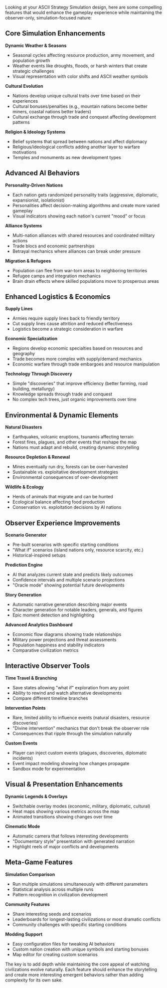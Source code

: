 Looking at your ASCII Strategy Simulation design, here are some compelling features that would enhance the gameplay experience while maintaining the observer-only, simulation-focused nature:

## Core Simulation Enhancements

**Dynamic Weather & Seasons**
- Seasonal cycles affecting resource production, army movement, and population growth
- Weather events like droughts, floods, or harsh winters that create strategic challenges
- Visual representation with color shifts and ASCII weather symbols

**Cultural Evolution**
- Nations develop unique cultural traits over time based on their experiences
- Cultural bonuses/penalties (e.g., mountain nations become better miners, coastal nations better traders)
- Cultural exchange through trade and conquest affecting development patterns

**Religion & Ideology Systems**
- Belief systems that spread between nations and affect diplomacy
- Religious/ideological conflicts adding another layer to warfare motivations
- Temples and monuments as new development types

## Advanced AI Behaviors

**Personality-Driven Nations**
- Each nation gets randomized personality traits (aggressive, diplomatic, expansionist, isolationist)
- Personalities affect decision-making algorithms and create more varied gameplay
- Visual indicators showing each nation's current "mood" or focus

**Alliance Systems**
- Multi-nation alliances with shared resources and coordinated military actions
- Trade blocs and economic partnerships
- Betrayal mechanics where alliances can break under pressure

**Migration & Refugees**
- Population can flee from war-torn areas to neighboring territories
- Refugee camps and integration mechanics
- Brain drain effects where skilled populations move to prosperous areas

## Enhanced Logistics & Economics

**Supply Lines**
- Armies require supply lines back to friendly territory
- Cut supply lines cause attrition and reduced effectiveness
- Logistics become a strategic consideration in warfare

**Economic Specialization**
- Regions develop economic specialties based on resources and geography
- Trade becomes more complex with supply/demand mechanics
- Economic warfare through trade embargoes and resource manipulation

**Technology Through Discovery**
- Simple "discoveries" that improve efficiency (better farming, road building, metallurgy)
- Knowledge spreads through trade and conquest
- No complex tech trees, just organic improvements over time

## Environmental & Dynamic Elements

**Natural Disasters**
- Earthquakes, volcanic eruptions, tsunamis affecting terrain
- Forest fires, plagues, and other events that reshape the map
- Nations must adapt and rebuild, creating dynamic storytelling

**Resource Depletion & Renewal**
- Mines eventually run dry, forests can be over-harvested
- Sustainable vs. exploitative development strategies
- Environmental consequences of over-development

**Wildlife & Ecology**
- Herds of animals that migrate and can be hunted
- Ecological balance affecting food production
- Conservation vs. exploitation decisions by AI nations

## Observer Experience Improvements

**Scenario Generator**
- Pre-built scenarios with specific starting conditions
- "What if" scenarios (island nations only, resource scarcity, etc.)
- Historical-inspired setups

**Prediction Engine**
- AI that analyzes current state and predicts likely outcomes
- Confidence intervals and multiple scenario projections
- "Oracle mode" showing potential future developments

**Story Generation**
- Automatic narrative generation describing major events
- Character generation for notable leaders, generals, and figures
- Epic moment detection and highlighting

**Advanced Analytics Dashboard**
- Economic flow diagrams showing trade relationships
- Military power projections and threat assessments
- Population happiness and stability indicators
- Comparative civilization metrics

## Interactive Observer Tools

**Time Travel & Branching**
- Save states allowing "what if" exploration from any point
- Ability to rewind and watch alternative developments
- Compare different timeline branches

**Intervention Points**
- Rare, limited ability to influence events (natural disasters, resource discoveries)
- "Divine intervention" mechanics that don't break the observer role
- Consequences that ripple through the simulation naturally

**Custom Events**
- Player can inject custom events (plagues, discoveries, diplomatic incidents)
- Event impact modeling showing how changes propagate
- Sandbox mode for experimentation

## Visual & Presentation Enhancements

**Dynamic Legends & Overlays**
- Switchable overlay modes (economic, military, diplomatic, cultural)
- Heat maps showing various metrics across the map
- Animated transitions showing changes over time

**Cinematic Mode**
- Automatic camera that follows interesting developments
- "Documentary style" presentation with generated narration
- Highlight reels of major conflicts and developments

## Meta-Game Features

**Simulation Comparison**
- Run multiple simulations simultaneously with different parameters
- Statistical analysis across multiple runs
- Pattern recognition in civilization development

**Community Features**
- Share interesting seeds and scenarios
- Leaderboards for longest-lasting civilizations or most dramatic conflicts
- Community challenges with specific starting conditions

**Modding Support**
- Easy configuration files for tweaking AI behaviors
- Custom nation creation with unique symbols and starting bonuses
- Map editor for creating custom scenarios

The key is to add depth while maintaining the core appeal of watching civilizations evolve naturally. Each feature should enhance the storytelling and create more interesting emergent behaviors rather than adding complexity for its own sake.